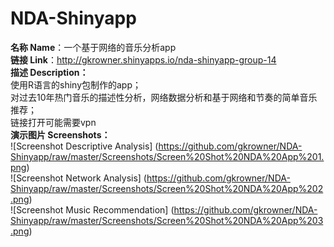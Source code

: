 # NDA-Shinyapp
**名称 Name**：一个基于网络的音乐分析app  
**链接 Link**：http://gkrowner.shinyapps.io/nda-shinyapp-group-14   
**描述 Description：**  
使用R语言的shiny包制作的app；  
对过去10年热门音乐的描述性分析，网络数据分析和基于网络和节奏的简单音乐推荐；   
链接打开可能需要vpn  
**演示图片 Screenshots：**  
![Screenshot Descriptive Analysis] 
(https://github.com/gkrowner/NDA-Shinyapp/raw/master/Screenshots/Screen%20Shot%20NDA%20App%201.png)  
![Screenshot Network Analysis] 
(https://github.com/gkrowner/NDA-Shinyapp/raw/master/Screenshots/Screen%20Shot%20NDA%20App%202.png)  
![Screenshot Music Recommendation] 
(https://github.com/gkrowner/NDA-Shinyapp/raw/master/Screenshots/Screen%20Shot%20NDA%20App%203.png)  
